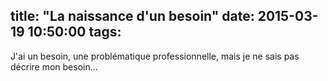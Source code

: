 title: "La naissance d'un besoin"
date: 2015-03-19 10:50:00
tags:
---
J'ai un besoin, une problématique professionnelle, mais je ne sais pas décrire mon besoin...

